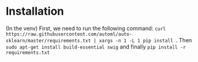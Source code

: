 # Installation

(In the venv)
First, we need to run the following command: `curl https://raw.githubusercontent.com/automl/auto-sklearn/master/requirements.txt | xargs -n 1 -L 1 pip install
`. Then `sudo apt-get install build-essential swig` and finally `pip install -r requirements.txt`